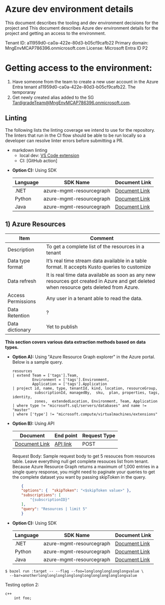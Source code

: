 # Azure dev environment details
This document describes the tooling and dev environment decisions for the project and This document describes Azure dev environment details for the project and getting an access to the environment.

Tenant ID: a11959d0-ca0a-422e-80d3-b05cf9cafb22
Primary domain: MngEnvMCAP786396.onmicrosoft.com
License: Microsoft Entra ID P2

# Getting access to the environment:
1) Have someone from the team to create a new user account in the Azure Entra tenant a11959d0-ca0a-422e-80d3-b05cf9cafb22. 
The temporaray 
2) Get newly created alias added to the SG TardigradeTeam@MngEnvMCAP786396.onmicrosoft.com.

## Linting

The following lists the linting coverage we intend to use for the repository. The linters that run in the CI flow should be able to be run locally so a developer can
resolve linter errors before submitting a PR.

- markdown linting
  - local dev: [VS Code extension](https://marketplace.visualstudio.com/items?itemName=DavidAnson.vscode-markdownlint)
  - CI: [GitHub action]

* **Option C):** Using SDK

  Language        |  SDK Name   | Document Link
  ---------------- | -------------- | -----------------------------------------------
  .NET          | azure-mgmt-resourcegraph       | [Document Link][DotNet]
  Python          | azure-mgmt-resourcegraph     | [Document Link][Python]
  Java            | azure-mgmt-resourcegraph     | [Document Link]()

  [DotNet]: https://learn.microsoft.com/en-us/dotnet/api/overview/azure/ResourceManager.ResourceGraph-readme?view=azure-dotnet
  [Python]: https://learn.microsoft.com/en-us/python/api/overview/azure/resource-graph?view=azure-python


## 1) Azure Resources

Item                    | Comment
--------------------    | -----------------------------------------------
Description             | To get a complete list of the resources in a tenant
Data type format        | It’s real time stream data available in a table format. It accepts Kusto queries to customize
Data refresh            | It is real time data available as soon as any new resources got created in Azure and get deleted when resource gets deleted from Azure.
Access Permissions      | Any user in a tenant able to read the data.
Data Retention          | ?
Data dictionary         | Yet to publish

**This section covers various data extraction methods based on data types.**

* **Option A):** Using "Azure Resource Graph explorer" in the Azure portal. Below is a sample query.

    ```kusto
    resources
    | extend Team = ['tags'].Team,
             Environment = ['tags'].Environment,
             Application = ['tags'].Application
    | project id, name, type, tenantId, kind, location, resourceGroup,
              subscriptionId, managedBy,  sku,  plan, properties, tags, identity,
              zones,  extendedLocation, Environment, Team, Application
    | where type != "microsoft.sql/servers/databases" and name != "master"
    | where ['type'] != "microsoft.compute/virtualmachines/extensions"
    ```

* **Option B):** Using API

  Document                       |  End point                   | Request Type
  ----------------               | --------------               | -------------------------------
  [Document Link][DocumentLink]  | [API link][ApiLink]          | POST

    [DocumentLink]: https://learn.microsoft.com/en-us/azure/governance/resource-graph/first-query-rest-api?tabs=powershell

    [APIlink]: https://management.azure.com/providers/Microsoft.ResourceGraph/resources?api-version=2022-10-01

    Request Body: Sample request body to get 5 resouces from resources table. Leave everything null get complete resouces list from tenant. Because Azure Resource Graph returns a maximum of 1,000 entries in a single query response, you might need to paginate your queries to get the complete dataset you want by passing skipToken in the query.

    ```json
        {
        "options": {  "skipToken": "<$skipToken value>" },
        "subscriptions": [
            "{subscriptionID}"
        ],
        "query": "Resources | limit 5"
        }
    ```


* **Option C):** Using SDK

  Language        |  SDK Name   | Document Link
  ---------------- | -------------- | -----------------------------------------------
  .NET          | azure-mgmt-resourcegraph       | [Document Link][DotNet]
  Python          | azure-mgmt-resourcegraph     | [Document Link][Python]
  Java            | azure-mgmt-resourcegraph     | [Document Link][Java]

  [DotNet]: https://learn.microsoft.com/en-us/dotnet/api/overview/azure/ResourceManager.ResourceGraph-readme?view=azure-dotnet

  [Python]: https://learn.microsoft.com/en-us/python/api/overview/azure/resource-graph?view=azure-python

  [Java]: https://learn.microsoft.com/en-us/python/api/overview/azure/resource-graph?view=azure-python


```shell
$ bazel run :target -- --flag --foo=longlonglonglonglongvalue \
  --bar=anotherlonglonglonglonglonglonglonglonglonglongvalue
```


Testing option 2:

```
c++
    int foo;
```
